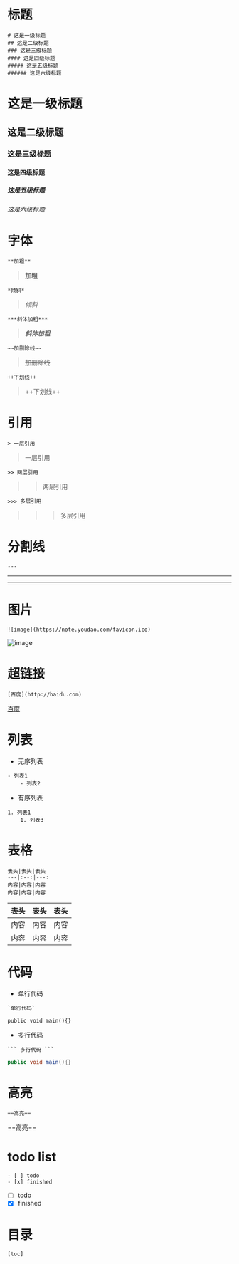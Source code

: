 # 标题
```
# 这是一级标题
## 这是二级标题
### 这是三级标题
#### 这是四级标题
##### 这是五级标题
###### 这是六级标题
```
# 这是一级标题
## 这是二级标题
### 这是三级标题
#### 这是四级标题
##### 这是五级标题
###### 这是六级标题



# 字体
```
**加粗**
```
> **加粗**

```
*倾斜*
```
> *倾斜*

```
***斜体加粗***
```
> ***斜体加粗***

```
~~加删除线~~
```
> ~~加删除线~~

```
++下划线++
```
> ++下划线++


# 引用
```
> 一层引用
```
> 一层引用

```
>> 两层引用
```
>> 两层引用
```
>>> 多层引用
```
>>> 多层引用

# 分割线
```
---
```

---
------

# 图片
```
![image](https://note.youdao.com/favicon.ico)
```
![image](D:/note/.img/favicon.ico)

# 超链接
```
[百度](http://baidu.com)
```

[百度](http://baidu.com)

# 列表
- 无序列表
```
- 列表1
    - 列表2
```
- 有序列表
```
1. 列表1
    1. 列表3
```

# 表格
```
表头|表头|表头
---|:--:|---:
内容|内容|内容
内容|内容|内容
```
| 表头 | 表头 | 表头 |
| ---- | :--: | ---: |
| 内容 | 内容 | 内容 |
| 内容 | 内容 | 内容 |

# 代码
- 单行代码
```
`单行代码`
```
`public void main(){}`

- 多行代码
```
​``` 多行代码 ```
```
```java
public void main(){}
```

# 高亮
```
==高亮==
```
==高亮==

# todo list
```
- [ ] todo
- [x] finished
```
- [ ] todo
- [x] finished

# 目录
```
[toc]
```

